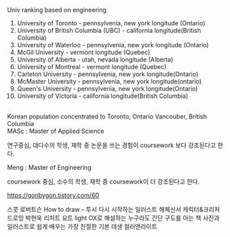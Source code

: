 Univ ranking based on engineering

1. University of Toronto  			 - pennsylvenia, new york longitude (Ontario)
2. University of British Columbia (UBC) 	  -  california longitude(British Columbia)
3. University of Waterloo  			 -   pennsylvenia, new york longitude (Ontario)
4. McGil University				-  vermont longitude (Quebec)
5. University of Alberta 			-  utah, nevada longitude (Alberta)
6. University of Montreal 			-   vermont longitude (Quebec)
7. Carleton University 				-  pennsylvenia, new york longitude(Ontario)
7. McMaster University 				-  pennsylvenia, new york longitude(ontario)
9. Queen's University  				-  pennsylvenia, new york longitude(Ontario)
9. University of Victoria 			-  california longitude(British Columbia)

<br/>
Korean population concentrated to
Toronto, Ontario
Vancouber, British Columbia

<br/>
MASc : Master of Applied Science

연구중심, 대다수의 학생, 재학 중 논문을 쓰는 경험이 coursework 보다 강조된다고 한다.
<br/>

Meng : Master of Engineering

coursework  중심, 소수의 학생, 재학 중 coursework이 더 강조된다고 한다.

<https://gonbygon.tistory.com/60>

스콧 로버트슨 How to draw - 투시
다시 시작하는 일러스트 해체신서
캐릭터&크리처 드로잉 박현욱
리처트 요트 light
OX로 해설하는 누구라도 간단 구도를 아는 책
사진과 일러스트로 쉽게 배우는 가장 친절한 기본 데생
컬러앤라이트
